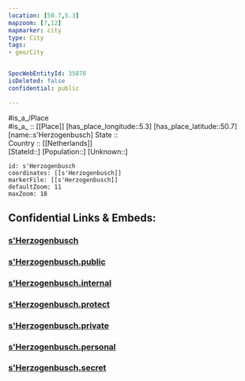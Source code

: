 ```yaml
---
location: [50.7,5.3] 
mapzoom: [7,12] 
mapmarker: city 
type: City
tags:
- geo/City


SpocWebEntityId: 35878
isDeleted: false
confidential: public

---
```

#is_a_/Place  
#is_a_ :: [[Place]] 
[has_place_longitude::5.3] 
[has_place_latitude::50.7] 
[name::s'Herzogenbusch] 
State ::  
Country :: [[Netherlands]]  
[StateId::] 
[Population::] 
[Unknown::] 


```leaflet
id: s'Herzogenbusch
coordinates: [[s'Herzogenbusch]] 
markerFile: [[s'Herzogenbusch]] 
defaultZoom: 11 
maxZoom: 18
```


## Confidential Links & Embeds: 

### [s'Herzogenbusch](/_Standards/Earth/Continent/Europe/Europe~West/Belgium/Regions~Belgium/Wallonie/counties~Wallonie/Liège/City/s'Herzogenbusch.md) 

### [s'Herzogenbusch.public](/_public/Earth/Continent/Europe/Europe~West/Belgium/Regions~Belgium/Wallonie/counties~Wallonie/Liège/City/s'Herzogenbusch.public.md) 

### [s'Herzogenbusch.internal](/_internal/Earth/Continent/Europe/Europe~West/Belgium/Regions~Belgium/Wallonie/counties~Wallonie/Liège/City/s'Herzogenbusch.internal.md) 

### [s'Herzogenbusch.protect](/_protect/Earth/Continent/Europe/Europe~West/Belgium/Regions~Belgium/Wallonie/counties~Wallonie/Liège/City/s'Herzogenbusch.protect.md) 

### [s'Herzogenbusch.private](/_private/Earth/Continent/Europe/Europe~West/Belgium/Regions~Belgium/Wallonie/counties~Wallonie/Liège/City/s'Herzogenbusch.private.md) 

### [s'Herzogenbusch.personal](/_personal/Earth/Continent/Europe/Europe~West/Belgium/Regions~Belgium/Wallonie/counties~Wallonie/Liège/City/s'Herzogenbusch.personal.md) 

### [s'Herzogenbusch.secret](/_secret/Earth/Continent/Europe/Europe~West/Belgium/Regions~Belgium/Wallonie/counties~Wallonie/Liège/City/s'Herzogenbusch.secret.md)

